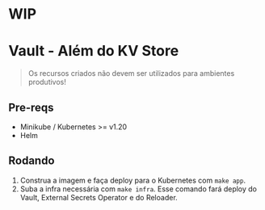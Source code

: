 # WIP

# Vault - Além do KV Store

> Os recursos criados não devem ser utilizados para ambientes produtivos!

## Pre-reqs

- Minikube / Kubernetes >= v1.20
- Helm

## Rodando

1. Construa a imagem e faça deploy para o Kubernetes com `make app`.
2. Suba a infra necessária com `make infra`. Esse comando fará deploy do Vault, External Secrets Operator e do Reloader.

